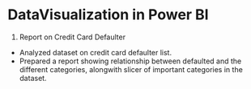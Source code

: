 # DataVisualization in Power BI
1. Report on Credit Card Defaulter
- Analyzed dataset on credit card defaulter list.
- Prepared a report showing relationship between defaulted and the different categories, alongwith slicer of important categories in the dataset.
